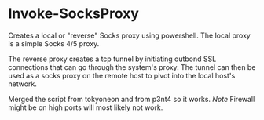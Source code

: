 # Invoke-SocksProxy
Creates a local or "reverse" Socks proxy using powershell. The local proxy is a simple Socks 4/5 proxy.

The reverse proxy creates a tcp tunnel by initiating outbond SSL connections that can go through the system's proxy. The tunnel can then be used as a socks proxy on the remote host to pivot into the local host's network.

Merged the script from tokyoneon and from p3nt4 so it works. *Note* Firewall might be on high ports will most likely not work.
